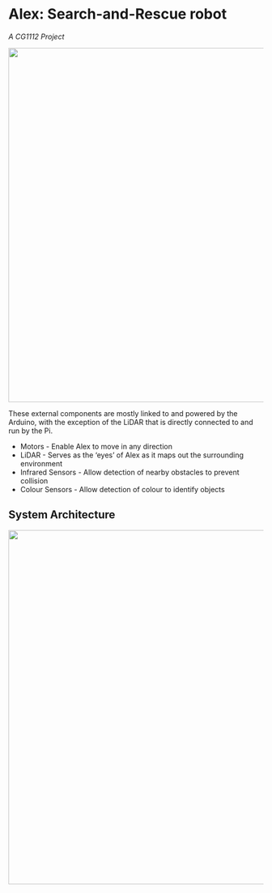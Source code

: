 # Alex: Search-and-Rescue robot
*A CG1112 Project*

<img height="700" src="https://i.ibb.co/hR3zQV0/Alex.png" />

These external components are mostly linked to and powered by the Arduino, with the exception of the LiDAR that is directly connected to and run by the Pi. 
-	Motors - Enable Alex to move in any direction
-	LiDAR - Serves as the ‘eyes’ of Alex as it maps out the surrounding environment
-	Infrared Sensors - Allow detection of nearby obstacles to prevent collision
-	Colour Sensors - Allow detection of colour to identify objects

## System Architecture

<img height="700" src="https://i.ibb.co/2ZxmDBD/Alex-Architecture.jpg" />
